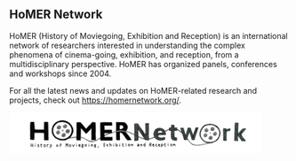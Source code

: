 ## HoMER Network

HoMER (History of Moviegoing, Exhibition and Reception) is an international network of researchers interested in understanding the complex phenomena of cinema-going, exhibition, and reception, from a multidisciplinary perspective. HoMER has organized panels, conferences and workshops since 2004.

For all the latest news and updates on HoMER-related research and projects, check out https://homernetwork.org/.

<p float="left">
<img align="middle" src="../assets/homer.png" alt="HoMER Logo" width="90%">
</p>
